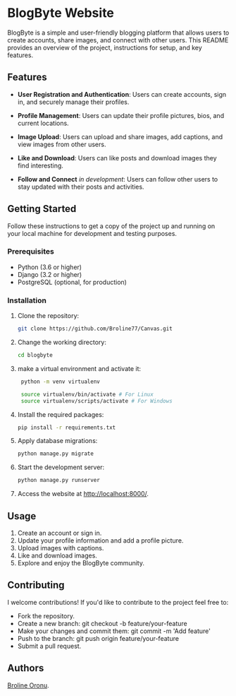 # BlogByte Website

BlogByte is a simple and user-friendly blogging platform that allows users to create accounts, share images, and connect with other users. This README provides an overview of the project, instructions for setup, and key features.

## Features

- **User Registration and Authentication**: Users can create accounts, sign in, and securely manage their profiles.

- **Profile Management**: Users can update their profile pictures, bios, and current locations.

- **Image Upload**: Users can upload and share images, add captions, and view images from other users.

- **Like and Download**: Users can like posts and download images they find interesting.

- **Follow and Connect** *in development*: Users can follow other users to stay updated with their posts and activities. 

## Getting Started

Follow these instructions to get a copy of the project up and running on your local machine for development and testing purposes.

### Prerequisites

- Python (3.6 or higher)
- Django (3.2 or higher)
- PostgreSQL (optional, for production)

### Installation

1. Clone the repository:

   ```bash
   git clone https://github.com/Broline77/Canvas.git
   ```

2. Change the working directory:

   ```bash
   cd blogbyte
   ```

3. make a virtual environment and activate it:
   ```bash
    python -m venv virtualenv

    source virtualenv/bin/activate # For Linux
    source virtualenv/scripts/activate # For Windows
   ```


4. Install the required packages:

   ```bash
   pip install -r requirements.txt
   ```

5. Apply database migrations:

   ```bash
   python manage.py migrate
   ```

6. Start the development server:

   ```bash
   python manage.py runserver
   ```

7. Access the website at [http://localhost:8000/](http://localhost:8000/).

## Usage

1. Create an account or sign in.
2. Update your profile information and add a profile picture.
3. Upload images with captions.
4. Like and download images.
5. Explore and enjoy the BlogByte community.

## Contributing

I welcome contributions! If you'd like to contribute to the project feel free to:
* Fork the repository.
* Create a new branch: git checkout -b feature/your-feature
* Make your changes and commit them: git commit -m 'Add feature'
* Push to the branch: git push origin feature/your-feature
* Submit a pull request. 




## Authors

[Broline Oronu](https://github.com/Broline77).

